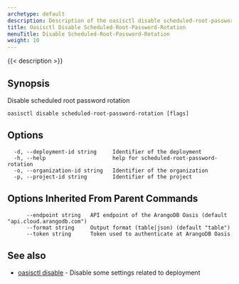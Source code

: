 ```yaml
---
archetype: default
description: Description of the oasisctl disable scheduled-root-password-rotation command
title: Oasisctl Disable Scheduled-Root-Password-Rotation
menuTitle: Disable Scheduled-Root-Password-Rotation
weight: 10
---
```

{{< description >}}
## Synopsis
Disable scheduled root password rotation

```
oasisctl disable scheduled-root-password-rotation [flags]
```

## Options
```
  -d, --deployment-id string     Identifier of the deployment
  -h, --help                     help for scheduled-root-password-rotation
  -o, --organization-id string   Identifier of the organization
  -p, --project-id string        Identifier of the project
```

## Options Inherited From Parent Commands
```
      --endpoint string   API endpoint of the ArangoDB Oasis (default "api.cloud.arangodb.com")
      --format string     Output format (table|json) (default "table")
      --token string      Token used to authenticate at ArangoDB Oasis
```

## See also
* [oasisctl disable](_index.md)	 - Disable some settings related to deployment

